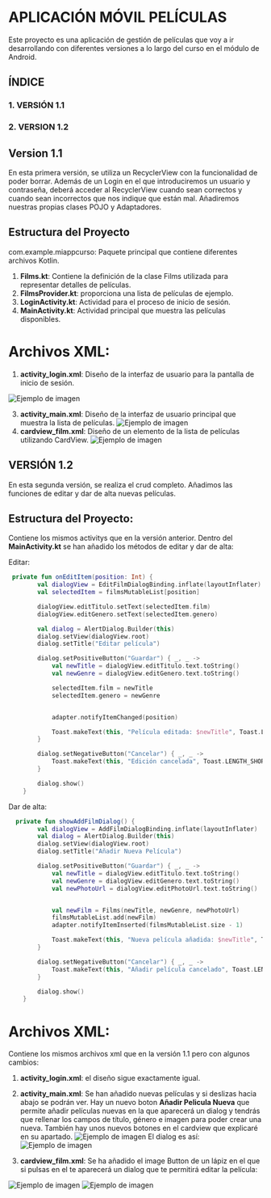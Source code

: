 # APLICACIÓN MÓVIL PELÍCULAS
Este proyecto es una aplicación  de gestión de películas que voy a ir desarrollando con diferentes versiones a lo largo del curso en el módulo de Android.

## ÍNDICE
### 1. VERSIÓN 1.1
### 2. VERSION 1.2



## Version 1.1 
En esta primera versión, se utiliza un RecyclerView con la funcionalidad de poder borrar. Además de un Login en el que introduciremos un usuario y contraseña, deberá acceder al RecyclerView cuando sean correctos y cuando sean incorrectos que nos indique que están mal.
Añadiremos nuestras propias clases POJO y Adaptadores.

## Estructura del Proyecto

 com.example.miappcurso: Paquete principal que contiene diferentes archivos Kotlin.
1. **Films.kt**: Contiene la definición de la clase Films utilizada para representar detalles de películas.
2. **FilmsProvider.kt**:  proporciona una lista de películas de ejemplo.
3. **LoginActivity.kt**: Actividad para el proceso de inicio de sesión.
4. **MainActivity.kt**: Actividad principal que muestra las películas disponibles.
   
# Archivos XML:
1. **activity_login.xml**: Diseño de la interfaz de usuario para la pantalla de inicio de sesión.
   
![Ejemplo de imagen](https://github.com/lucopa/EjerciciosJavaScript/blob/main/pantallazos/Login.png?raw=true)

3. **activity_main.xml**: Diseño de la interfaz de usuario principal que muestra la lista de películas.
![Ejemplo de imagen](https://github.com/lucopa/EjerciciosJavaScript/blob/main/pantallazos/recyclerview.png?raw=true)
4. **cardview_film.xml**: Diseño de un elemento de la lista de películas utilizando CardView.
![Ejemplo de imagen](https://github.com/lucopa/EjerciciosJavaScript/blob/main/pantallazos/cardview1.png?raw=true)

## VERSIÓN 1.2
En esta segunda versión, se realiza el crud completo. Añadimos las funciones de editar y dar de alta nuevas películas.

## Estructura del Proyecto:
Contiene los mismos activitys que en la versión anterior. Dentro del **MainActivity.kt** se han añadido los métodos de editar y dar de alta:

Editar:

```kotlin
 private fun onEditItem(position: Int) {
        val dialogView = EditFilmDialogBinding.inflate(layoutInflater)
        val selectedItem = filmsMutableList[position]

        dialogView.editTitulo.setText(selectedItem.film)
        dialogView.editGenero.setText(selectedItem.genero)

        val dialog = AlertDialog.Builder(this)
        dialog.setView(dialogView.root)
        dialog.setTitle("Editar película")

        dialog.setPositiveButton("Guardar") { _, _ ->
            val newTitle = dialogView.editTitulo.text.toString()
            val newGenre = dialogView.editGenero.text.toString()

            selectedItem.film = newTitle
            selectedItem.genero = newGenre


            adapter.notifyItemChanged(position)

            Toast.makeText(this, "Película editada: $newTitle", Toast.LENGTH_SHORT).show()
        }

        dialog.setNegativeButton("Cancelar") { _, _ ->
            Toast.makeText(this, "Edición cancelada", Toast.LENGTH_SHORT).show()
        }

        dialog.show()
    }
```
Dar de alta:
```kotlin
  private fun showAddFilmDialog() {
        val dialogView = AddFilmDialogBinding.inflate(layoutInflater)
        val dialog = AlertDialog.Builder(this)
        dialog.setView(dialogView.root)
        dialog.setTitle("Añadir Nueva Película")

        dialog.setPositiveButton("Guardar") { _, _ ->
            val newTitle = dialogView.editTitulo.text.toString()
            val newGenre = dialogView.editGenero.text.toString()
            val newPhotoUrl = dialogView.editPhotoUrl.text.toString()


            val newFilm = Films(newTitle, newGenre, newPhotoUrl)
            filmsMutableList.add(newFilm)
            adapter.notifyItemInserted(filmsMutableList.size - 1)

            Toast.makeText(this, "Nueva película añadida: $newTitle", Toast.LENGTH_SHORT).show()
        }

        dialog.setNegativeButton("Cancelar") { _, _ ->
            Toast.makeText(this, "Añadir película cancelado", Toast.LENGTH_SHORT).show()
        }

        dialog.show()
    }
```
# Archivos XML:
Contiene los mismos archivos xml que en la versión 1.1 pero con algunos cambios:
1. **activity_login.xml**: el diseño sigue exactamente igual.

2. **activity_main.xml**: Se han añadido nuevas películas y si deslizas hacia abajo se podrán ver. Hay un nuevo boton **Añadir Pelicula Nueva** que permite añadir películas nuevas en la que aparecerá un dialog y tendrás que rellenar los campos de título, género e imagen para poder crear una nueva. También hay unos nuevos botones en el cardview que explicaré en su apartado.
![Ejemplo de imagen](https://github.com/lucopa/EjerciciosJavaScript/blob/main/pantallazos/crudcompleto.png?raw=true)
El dialog es así:
![Ejemplo de imagen](https://github.com/lucopa/EjerciciosJavaScript/blob/main/pantallazos/add_film.png?raw=true)

3. **cardview_film.xml**: Se ha añadido el image Button de un lápiz en el que si pulsas en el te aparecerá un dialog que te permitirá editar la película:

   
![Ejemplo de imagen](https://github.com/lucopa/EjerciciosJavaScript/blob/main/pantallazos/edit_film.png?raw=true)
![Ejemplo de imagen](https://github.com/lucopa/EjerciciosJavaScript/blob/main/pantallazos/cardview.png?raw=true)
